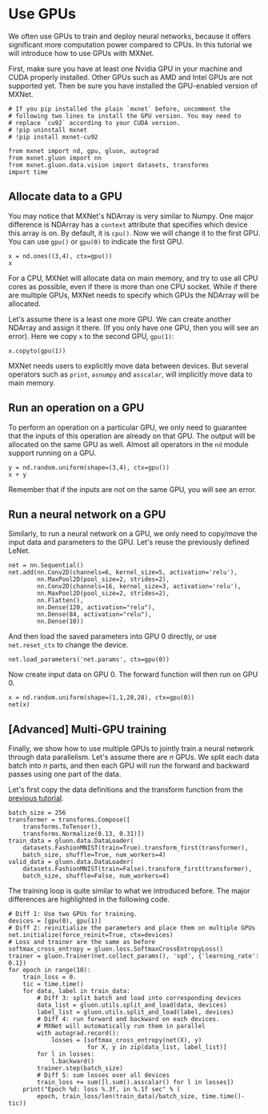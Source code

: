 <!--- Licensed to the Apache Software Foundation (ASF) under one -->
<!--- or more contributor license agreements.  See the NOTICE file -->
<!--- distributed with this work for additional information -->
<!--- regarding copyright ownership.  The ASF licenses this file -->
<!--- to you under the Apache License, Version 2.0 (the -->
<!--- "License"); you may not use this file except in compliance -->
<!--- with the License.  You may obtain a copy of the License at -->

<!---   http://www.apache.org/licenses/LICENSE-2.0 -->

<!--- Unless required by applicable law or agreed to in writing, -->
<!--- software distributed under the License is distributed on an -->
<!--- "AS IS" BASIS, WITHOUT WARRANTIES OR CONDITIONS OF ANY -->
<!--- KIND, either express or implied.  See the License for the -->
<!--- specific language governing permissions and limitations -->
<!--- under the License. -->

# Use GPUs

We often use GPUs to train and deploy neural networks, because it offers significant more computation power compared to CPUs. In this tutorial we will introduce how to use GPUs with MXNet.

First, make sure you have at least one Nvidia GPU in your machine and CUDA
properly installed. Other GPUs such as AMD and Intel GPUs are not supported
yet. Then be sure you have installed the GPU-enabled version of MXNet.

```{.python .input  n=15}
# If you pip installed the plain `mxnet` before, uncomment the
# following two lines to install the GPU version. You may need to
# replace `cu92` according to your CUDA version.
# !pip uninstall mxnet
# !pip install mxnet-cu92

from mxnet import nd, gpu, gluon, autograd
from mxnet.gluon import nn
from mxnet.gluon.data.vision import datasets, transforms
import time
```

## Allocate data to a GPU

You may notice that MXNet's NDArray is very similar to Numpy. One major difference is NDArray has a `context` attribute that specifies which device this array is on. By default, it is `cpu()`. Now we will change it to the first GPU. You can use `gpu()` or `gpu(0)` to indicate the first GPU.

```{.python .input  n=10}
x = nd.ones((3,4), ctx=gpu())
x
```

For a CPU, MXNet will allocate data on main memory, and try to use all CPU cores as possible, even if there is more than one CPU socket. While if there are multiple GPUs, MXNet needs to specify which GPUs the NDArray will be allocated.

Let's assume there is a least one more GPU. We can create another NDArray and assign it there. (If you only have one GPU, then you will see an error). Here we copy `x` to the second GPU, `gpu(1)`:

```{.python .input  n=11}
x.copyto(gpu(1))
```

MXNet needs users to explicitly move data between devices. But several operators such as `print`, `asnumpy` and `asscalar`, will implicitly move data to main memory.

## Run an operation on a GPU

To perform an operation on a particular GPU, we only need to guarantee that the inputs of this operation are already on that GPU. The output will be allocated on the same GPU as well. Almost all operators in the `nd` module support running on a GPU.

```{.python .input  n=21}
y = nd.random.uniform(shape=(3,4), ctx=gpu())
x + y
```

Remember that if the inputs are not on the same GPU, you will see an error.

## Run a neural network on a GPU

Similarly, to run a neural network on a GPU, we only need to copy/move the input data and parameters to the GPU. Let's reuse the previously defined LeNet.

```{.python .input  n=16}
net = nn.Sequential()
net.add(nn.Conv2D(channels=6, kernel_size=5, activation='relu'),
        nn.MaxPool2D(pool_size=2, strides=2),
        nn.Conv2D(channels=16, kernel_size=3, activation='relu'),
        nn.MaxPool2D(pool_size=2, strides=2),
        nn.Flatten(),
        nn.Dense(120, activation="relu"),
        nn.Dense(84, activation="relu"),
        nn.Dense(10))
```

And then load the saved parameters into GPU 0 directly, or use `net.reset_ctx` to change the device.

```{.python .input  n=20}
net.load_parameters('net.params', ctx=gpu(0))
```

Now create input data on GPU 0. The forward function will then run on GPU 0.

```{.python .input  n=22}
x = nd.random.uniform(shape=(1,1,28,28), ctx=gpu(0))
net(x)
```

## [Advanced] Multi-GPU training

Finally, we show how to use multiple GPUs to jointly train a neural network through data parallelism. Let's assume there are *n* GPUs. We split each data batch into *n* parts, and then each GPU will run the forward and backward passes using one part of the data.

Let's first copy the data definitions and the transform function from the [previous tutorial](5-predict.html).

```{.python .input}
batch_size = 256
transformer = transforms.Compose([
    transforms.ToTensor(),
    transforms.Normalize(0.13, 0.31)])
train_data = gluon.data.DataLoader(
    datasets.FashionMNIST(train=True).transform_first(transformer),
    batch_size, shuffle=True, num_workers=4)
valid_data = gluon.data.DataLoader(
    datasets.FashionMNIST(train=False).transform_first(transformer),
    batch_size, shuffle=False, num_workers=4)
```

The training loop is quite similar to what we introduced before. The major differences are highlighted in the following code.

```{.python .input}
# Diff 1: Use two GPUs for training.
devices = [gpu(0), gpu(1)]
# Diff 2: reinitialize the parameters and place them on multiple GPUs
net.initialize(force_reinit=True, ctx=devices)
# Loss and trainer are the same as before
softmax_cross_entropy = gluon.loss.SoftmaxCrossEntropyLoss()
trainer = gluon.Trainer(net.collect_params(), 'sgd', {'learning_rate': 0.1})
for epoch in range(10):
    train_loss = 0.
    tic = time.time()
    for data, label in train_data:
        # Diff 3: split batch and load into corresponding devices
        data_list = gluon.utils.split_and_load(data, devices)
        label_list = gluon.utils.split_and_load(label, devices)
        # Diff 4: run forward and backward on each devices.
        # MXNet will automatically run them in parallel
        with autograd.record():
            losses = [softmax_cross_entropy(net(X), y)
                      for X, y in zip(data_list, label_list)]
        for l in losses:
            l.backward()
        trainer.step(batch_size)
        # Diff 5: sum losses over all devices
        train_loss += sum([l.sum().asscalar() for l in losses])
    print("Epoch %d: loss %.3f, in %.1f sec" % (
        epoch, train_loss/len(train_data)/batch_size, time.time()-tic))
```
